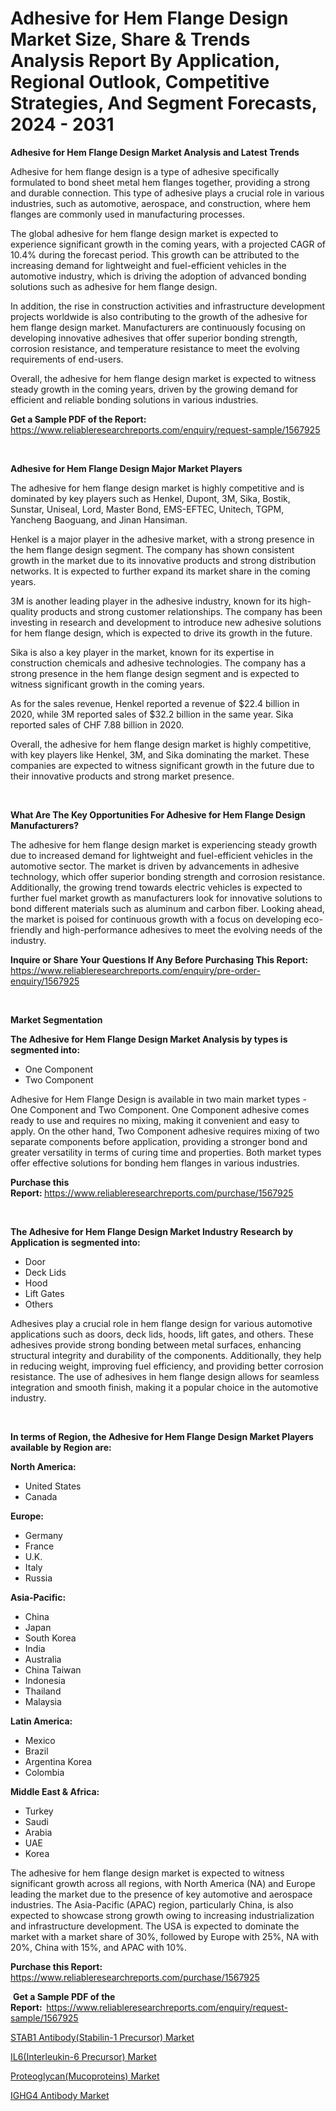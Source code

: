 <p><h1>Adhesive for Hem Flange Design Market Size, Share & Trends Analysis Report By Application, Regional Outlook, Competitive Strategies, And Segment Forecasts, 2024 - 2031</h1></p><p><strong>Adhesive for Hem Flange Design Market Analysis and Latest Trends</strong></p>
<p><p>Adhesive for hem flange design is a type of adhesive specifically formulated to bond sheet metal hem flanges together, providing a strong and durable connection. This type of adhesive plays a crucial role in various industries, such as automotive, aerospace, and construction, where hem flanges are commonly used in manufacturing processes.</p><p>The global adhesive for hem flange design market is expected to experience significant growth in the coming years, with a projected CAGR of 10.4% during the forecast period. This growth can be attributed to the increasing demand for lightweight and fuel-efficient vehicles in the automotive industry, which is driving the adoption of advanced bonding solutions such as adhesive for hem flange design.</p><p>In addition, the rise in construction activities and infrastructure development projects worldwide is also contributing to the growth of the adhesive for hem flange design market. Manufacturers are continuously focusing on developing innovative adhesives that offer superior bonding strength, corrosion resistance, and temperature resistance to meet the evolving requirements of end-users.</p><p>Overall, the adhesive for hem flange design market is expected to witness steady growth in the coming years, driven by the growing demand for efficient and reliable bonding solutions in various industries.</p></p>
<p><strong>Get a Sample PDF of the Report:&nbsp;</strong> <a href="https://www.reliableresearchreports.com/enquiry/request-sample/1567925">https://www.reliableresearchreports.com/enquiry/request-sample/1567925</a></p>
<p>&nbsp;</p>
<p><strong>Adhesive for Hem Flange Design Major Market Players</strong></p>
<p><p>The adhesive for hem flange design market is highly competitive and is dominated by key players such as Henkel, Dupont, 3M, Sika, Bostik, Sunstar, Uniseal, Lord, Master Bond, EMS-EFTEC, Unitech, TGPM, Yancheng Baoguang, and Jinan Hansiman.</p><p>Henkel is a major player in the adhesive market, with a strong presence in the hem flange design segment. The company has shown consistent growth in the market due to its innovative products and strong distribution networks. It is expected to further expand its market share in the coming years.</p><p>3M is another leading player in the adhesive industry, known for its high-quality products and strong customer relationships. The company has been investing in research and development to introduce new adhesive solutions for hem flange design, which is expected to drive its growth in the future.</p><p>Sika is also a key player in the market, known for its expertise in construction chemicals and adhesive technologies. The company has a strong presence in the hem flange design segment and is expected to witness significant growth in the coming years.</p><p>As for the sales revenue, Henkel reported a revenue of $22.4 billion in 2020, while 3M reported sales of $32.2 billion in the same year. Sika reported sales of CHF 7.88 billion in 2020.</p><p>Overall, the adhesive for hem flange design market is highly competitive, with key players like Henkel, 3M, and Sika dominating the market. These companies are expected to witness significant growth in the future due to their innovative products and strong market presence.</p></p>
<p>&nbsp;</p>
<p><strong>What Are The Key Opportunities For Adhesive for Hem Flange Design Manufacturers?</strong></p>
<p><p>The adhesive for hem flange design market is experiencing steady growth due to increased demand for lightweight and fuel-efficient vehicles in the automotive sector. The market is driven by advancements in adhesive technology, which offer superior bonding strength and corrosion resistance. Additionally, the growing trend towards electric vehicles is expected to further fuel market growth as manufacturers look for innovative solutions to bond different materials such as aluminum and carbon fiber. Looking ahead, the market is poised for continuous growth with a focus on developing eco-friendly and high-performance adhesives to meet the evolving needs of the industry.</p></p>
<p><strong>Inquire or Share Your Questions If Any Before Purchasing This Report:</strong> <a href="https://www.reliableresearchreports.com/enquiry/pre-order-enquiry/1567925">https://www.reliableresearchreports.com/enquiry/pre-order-enquiry/1567925</a></p>
<p>&nbsp;</p>
<p><strong>Market Segmentation</strong></p>
<p><strong>The Adhesive for Hem Flange Design Market Analysis by types is segmented into:</strong></p>
<p><ul><li>One Component</li><li>Two Component</li></ul></p>
<p><p>Adhesive for Hem Flange Design is available in two main market types - One Component and Two Component. One Component adhesive comes ready to use and requires no mixing, making it convenient and easy to apply. On the other hand, Two Component adhesive requires mixing of two separate components before application, providing a stronger bond and greater versatility in terms of curing time and properties. Both market types offer effective solutions for bonding hem flanges in various industries.</p></p>
<p><strong>Purchase this Report:&nbsp;</strong><a href="https://www.reliableresearchreports.com/purchase/1567925">https://www.reliableresearchreports.com/purchase/1567925</a></p>
<p>&nbsp;</p>
<p><strong>The Adhesive for Hem Flange Design Market Industry Research by Application is segmented into:</strong></p>
<p><ul><li>Door</li><li>Deck Lids</li><li>Hood</li><li>Lift Gates</li><li>Others</li></ul></p>
<p><p>Adhesives play a crucial role in hem flange design for various automotive applications such as doors, deck lids, hoods, lift gates, and others. These adhesives provide strong bonding between metal surfaces, enhancing structural integrity and durability of the components. Additionally, they help in reducing weight, improving fuel efficiency, and providing better corrosion resistance. The use of adhesives in hem flange design allows for seamless integration and smooth finish, making it a popular choice in the automotive industry.</p></p>
<p>&nbsp;</p>
<p><strong>In terms of Region, the Adhesive for Hem Flange Design Market Players available by Region are:</strong></p>
<p>
    <p> <strong> North America: </strong>
        <ul>
            <li>United States</li>
            <li>Canada</li>
        </ul>
        </p> 
    <p> <strong> Europe: </strong>
        <ul>
            <li>Germany</li>
            <li>France</li>
            <li>U.K.</li>
            <li>Italy</li>
            <li>Russia</li>
        </ul>
        </p> 
    <p> <strong> Asia-Pacific: </strong>
        <ul>
            <li>China</li>
            <li>Japan</li>
            <li>South Korea</li>
            <li>India</li>
            <li>Australia</li>
            <li>China Taiwan</li>
            <li>Indonesia</li>
            <li>Thailand</li>
            <li>Malaysia</li>
        </ul>
        </p> 
    <p> <strong> Latin America: </strong>
        <ul>
            <li>Mexico</li>
            <li>Brazil</li>
            <li>Argentina Korea</li>
            <li>Colombia</li>
        </ul>
        </p> 
    <p> <strong> Middle East & Africa: </strong>
        <ul>
            <li>Turkey</li>
            <li>Saudi</li>
            <li>Arabia</li>
            <li>UAE</li>
            <li>Korea</li>
        </ul>
    </p>
    </p>
<p><p>The adhesive for hem flange design market is expected to witness significant growth across all regions, with North America (NA) and Europe leading the market due to the presence of key automotive and aerospace industries. The Asia-Pacific (APAC) region, particularly China, is also expected to showcase strong growth owing to increasing industrialization and infrastructure development. The USA is expected to dominate the market with a market share of 30%, followed by Europe with 25%, NA with 20%, China with 15%, and APAC with 10%.</p></p>
<p><strong>Purchase this Report: </strong><a href="https://www.reliableresearchreports.com/purchase/1567925">https://www.reliableresearchreports.com/purchase/1567925</a></p>
<p>&nbsp;<strong>Get a Sample PDF of the Report:&nbsp;&nbsp;</strong><a href="https://www.reliableresearchreports.com/enquiry/request-sample/1567925">https://www.reliableresearchreports.com/enquiry/request-sample/1567925</a></p>
<p><strong></strong></p>
<p><p><a href="https://medium.com/@paulbryant18/stab1-antibody-stabilin-1-precursor-nbsp-market-focuses-on-market-share-size-and-projected-c76e9b620975">STAB1 Antibody(Stabilin-1 Precursor) Market</a></p><p><a href="https://medium.com/@paulbryant18/il6-interleukin-6-precursor-market-furnishes-information-on-market-share-market-trends-and-56e900171883">IL6(Interleukin-6 Precursor) Market</a></p><p><a href="https://medium.com/@paulbryant18/proteoglycan-mucoproteins-market-size-reveals-the-best-marketing-channels-in-global-industry-80dfa3e46e7e">Proteoglycan(Mucoproteins) Market</a></p><p><a href="https://medium.com/@paulbryant18/ighg4-antibody-market-insights-into-market-cagr-market-trends-and-growth-strategies-1949de3e84d8">IGHG4 Antibody Market</a></p></p>